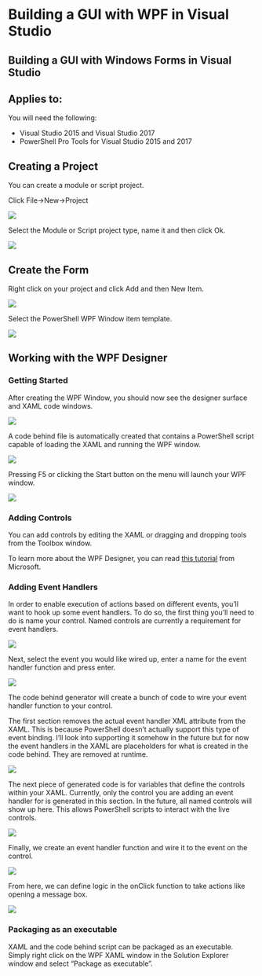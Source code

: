 # Building a GUI with WPF in Visual Studio

## Building a GUI with Windows Forms in Visual Studio

## Applies to:

You will need the following:

* Visual Studio 2015 and Visual Studio 2017
* PowerShell Pro Tools for Visual Studio 2015 and 2017

## Creating a Project

You can create a module or script project.

Click File-&gt;New-&gt;Project

![](https://i0.wp.com/wandering.life/wp-content/uploads/2017/04/newproject.png?resize=581%2C155)

Select the Module or Script project type, name it and then click Ok.

![](https://i1.wp.com/wandering.life/wp-content/uploads/2017/04/newproject2.png?resize=753%2C522)

## Create the Form

Right click on your project and click Add and then New Item.

![](https://i1.wp.com/wandering.life/wp-content/uploads/2017/04/newitem.png?resize=481%2C222)

Select the PowerShell WPF Window item template.

![](https://i2.wp.com/wandering.life/wp-content/uploads/2017/05/newWpfItem.png?resize=1024%2C709)

## Working with the WPF Designer

### Getting Started

After creating the WPF Window, you should now see the designer surface and XAML code windows.

![](https://i2.wp.com/wandering.life/wp-content/uploads/2017/05/WpfDesigner.png?resize=1024%2C805)

A code behind file is automatically created that contains a PowerShell script capable of loading the XAML and running the WPF window.

![](https://i0.wp.com/wandering.life/wp-content/uploads/2017/05/codeBehind.png?resize=1200%2C226)

Pressing F5 or clicking the Start button on the menu will launch your WPF window.

![](https://i2.wp.com/wandering.life/wp-content/uploads/2017/05/debuggingWpf.png?resize=768%2C724)

### Adding Controls

You can add controls by editing the XAML or dragging and dropping tools from the Toolbox window.

To learn more about the WPF Designer, you can read [this tutorial](https://msdn.microsoft.com/en-us/library/hh921077.aspx) from Microsoft.

### Adding Event Handlers

In order to enable execution of actions based on different events, you’ll want to hook up some event handlers. To do so, the first thing you’ll need to do is name your control. Named controls are currently a requirement for event handlers.

![](https://i1.wp.com/wandering.life/wp-content/uploads/2017/05/myButton.png?fit=521%2C149&ssl=1)

Next, select the event you would like wired up, enter a name for the event handler function and press enter.

![](https://i2.wp.com/wandering.life/wp-content/uploads/2017/05/addEventHandler.png?fit=675%2C453&ssl=1)

The code behind generator will create a bunch of code to wire your event handler function to your control.

The first section removes the actual event handler XML attribute from the XAML. This is because PowerShell doesn’t actually support this type of event binding. I’ll look into supporting it somehow in the future but for now the event handlers in the XAML are placeholders for what is created in the code behind. They are removed at runtime.

![](https://i2.wp.com/wandering.life/wp-content/uploads/2017/05/RemoveEventHandlers.png?resize=1024%2C197)

The next piece of generated code is for variables that define the controls within your XAML. Currently, only the control you are adding an event handler for is generated in this section. In the future, all named controls will show up here. This allows PowerShell scripts to interact with the live controls.

![](https://i1.wp.com/wandering.life/wp-content/uploads/2017/05/controlVariables.png?resize=800%2C102)

Finally, we create an event handler function and wire it to the event on the control.

![](https://i2.wp.com/wandering.life/wp-content/uploads/2017/05/eventHandler.png?resize=800%2C294)

From here, we can define logic in the onClick function to take actions like opening a message box.

![](https://i0.wp.com/wandering.life/wp-content/uploads/2017/05/hey.png?resize=600%2C482)

### Packaging as an executable

XAML and the code behind script can be packaged as an executable. Simply right click on the WPF XAML window in the Solution Explorer window and select “Package as executable”.

